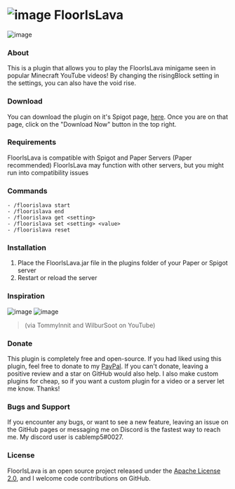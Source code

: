 # ![image](https://user-images.githubusercontent.com/67910697/118985265-4e76e580-b94c-11eb-96c9-ab9e1981d057.png) FloorIsLava 

![image](https://i.imgur.com/8tqltty.png)

### About

This is a plugin that allows you to play the FloorIsLava minigame seen in popular Minecraft YouTube videos! By changing the risingBlock setting in the settings, you can also have the void rise.

### Download

You can download the plugin on it's Spigot page, [here](https://www.spigotmc.org/resources/floorislava.92533/). Once you are on that page, click on the "Download Now" button in the top right.

### Requirements

FloorIsLava is compatible with Spigot and Paper Servers (Paper recommended)
FloorIsLava may function with other servers, but you might run into compatibility issues

### Commands

```
- /floorislava start
- /floorislava end
- /floorislava get <setting>
- /floorislava set <setting> <value>
- /floorislava reset
```

### Installation
  
1. Place the FloorIsLava.jar file in the plugins folder of your Paper or Spigot server
2. Restart or reload the server

### Inspiration
![image](https://user-images.githubusercontent.com/67910697/118984658-ba0c8300-b94b-11eb-9a3f-b9dd23c19821.png) ![image](https://user-images.githubusercontent.com/67910697/118984676-bf69cd80-b94b-11eb-89c4-72fc2171a13a.png)

> (via TommyInnit and WilburSoot on YouTube)

### Donate

This plugin is completely free and open-source. If you had liked using this plugin, feel free to donate to my [PayPal](paypal.me/collinscaleb). If you can't donate, leaving a positive review and a star on GitHub would also help. I also make custom plugins for cheap, so if you want a custom plugin for a video or a server let me know. Thanks!

### Bugs and Support

If you encounter any bugs, or want to see a new feature, leaving an issue on the GitHub pages or messaging me on Discord is the fastest way to reach me. My discord user is cablemp5#0027.

### License

FloorIsLava is an open source project released under the [Apache License 2.0](LICENSE), and I welcome code contributions on GitHub.

